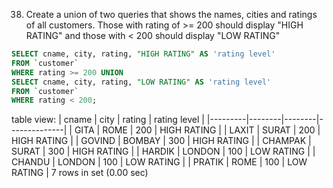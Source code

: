 38. Create a union of two queries that shows the names, cities and ratings of all customers.
    Those with rating of >= 200 should display "HIGH RATING" and those with < 200 should display "LOW RATING"

```SQL
SELECT cname, city, rating, "HIGH RATING" AS 'rating level'
FROM `customer`
WHERE rating >= 200 UNION
SELECT cname, city, rating, "LOW RATING" AS 'rating level'
FROM `customer`
WHERE rating < 200;
```
table view:
| cname   | city   | rating | rating level |
|---------|--------|--------|--------------|
| GITA    | ROME   |    200 | HIGH RATING  |
| LAXIT   | SURAT  |    200 | HIGH RATING  |
| GOVIND  | BOMBAY |    300 | HIGH RATING  |
| CHAMPAK | SURAT  |    300 | HIGH RATING  |
| HARDIK  | LONDON |    100 | LOW RATING   |
| CHANDU  | LONDON |    100 | LOW RATING   |
| PRATIK  | ROME   |    100 | LOW RATING   |
7 rows in set (0.00 sec)

